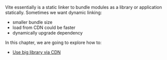 Vite essentially is a static linker to bundle modules as a library or application statically. Sometimes we want dynamic linking:

* smaller bundle size
* load from CDN could be faster
* dynamically upgrade dependency

In this chapter, we are going to explore how to:

* [Use big library via CDN](./use-big-library-via-cdn/)